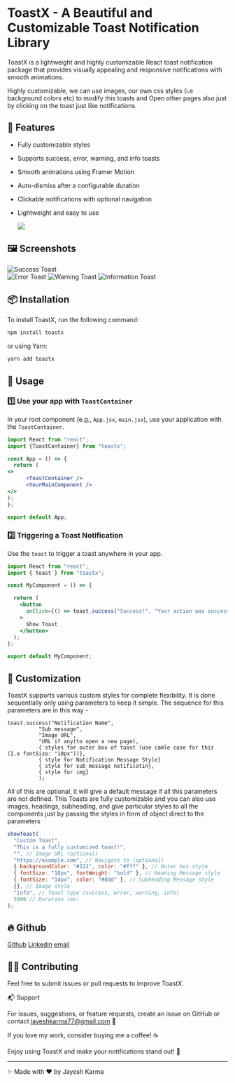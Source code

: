 # ToastX - A Beautiful and Customizable Toast Notification Library

ToastX is a lightweight and highly customizable React toast notification package that provides visually appealing and responsive notifications with smooth animations.

Highly customizable, we can use images, our own css styles (i.e background colors etc) to modify this toasts and 
Open other pages also just by clicking on the toast just like notifications.

## 🚀 Features
- Fully customizable styles
- Supports success, error, warning, and info toasts
- Smooth animations using Framer Motion
- Auto-dismiss after a configurable duration
- Clickable notifications with optional navigation
- Lightweight and easy to use

  ![](https://res.cloudinary.com/ddqzbu99e/image/upload/v1740143142/Screenshot_2025-02-21_180538_kgqz7x.png)
  

## 🖼️ Screenshots

 ![Success Toast](https://res.cloudinary.com/ddqzbu99e/image/upload/v1740143142/Screenshot_2025-02-21_180617_rav349.png)  
 ![Error Toast](https://res.cloudinary.com/ddqzbu99e/image/upload/v1740143142/Screenshot_2025-02-21_180641_eshyci.png) 
 ![Warning Toast](https://res.cloudinary.com/ddqzbu99e/image/upload/v1740143142/Screenshot_2025-02-21_180703_ioo4bd.png) 
 ![Information Toast](https://res.cloudinary.com/ddqzbu99e/image/upload/v1740143142/Screenshot_2025-02-21_180722_l8rgod.png) 

## 📦 Installation
To install ToastX, run the following command:

```sh
npm install toastx
```

or using Yarn:

```sh
yarn add toastx
```

## 🔧 Usage

### 1️⃣ Use your app with `ToastContainer`
In your root component (e.g., `App.jsx`, `main.jsx`), use your application with the `ToastContainer`.

```jsx
import React from "react";
import {ToastContainer} from "toastx";

const App = () => {
  return (
<>
      <ToastContainer />
      <YourMainComponent />
</>
);
};

export default App;
```

### 2️⃣ Triggering a Toast Notification
Use the `toast` to trigger a toast anywhere in your app.

```jsx
import React from "react";
import { toast } from "toastx";

const MyComponent = () => {

  return (
    <button
      onClick={() => toast.success("Success!", "Your action was successful", "img url", "URL for another page", {backGroundColor: "red", etc}, {}, {}, {})}
    >
      Show Toast
    </button>
  );
};

export default MyComponent;
```

## 🎨 Customization
ToastX supports various custom styles for complete flexibility. It is done sequentially only using parameters to keep it simple.
The sequence for this parameters are in this way - 


    toast.success("Notification Name", 
              "Sub message", 
              "Image URL", 
              "URL if any(to open a new page), 
              { styles for outer box of toast (use camle case for this (I.e fontSize: "10px"))}, 
              { style for Notification Message Style}
              { style for sub message notificatin},
              { style for img}
              );
                
All of this are optional, it will give a default message if all this parameters are not defined.
This Toasts are fully customizable and you can also use images, headings, subheading, and give particular styles to all the components just by passing the styles in form of object direct to the parameters 

```jsx
showToast(
  "Custom Toast",
  "This is a fully customized toast!",
  "", // Image URL (optional)
  "https://example.com", // Navigate to (optional)
  { backgroundColor: "#222", color: "#fff" }, // Outer box style
  { fontSize: "18px", fontWeight: "bold" }, // Heading Message style
  { fontSize: "14px", color: "#ddd" }, // Subheading Message style
  {}, // Image style
  "info", // Toast type (success, error, warning, info)
  5000 // Duration (ms)
);
```

## 🔥 Github
[Github](https://github.com/Jayesh-Karma/ToastX)
[Linkedin](https://www.linkedin.com/in/jayesh-karma/)
[email](jayeshkarma77@gmail.com)

## 👨‍💻 Contributing
Feel free to submit issues or pull requests to improve ToastX.

📬 Support

For issues, suggestions, or feature requests, create an issue on GitHub or contact jayeshkarma77@gmail.com 📩

If you love my work, consider buying me a coffee! ☕

Enjoy using ToastX and make your notifications stand out! 🚀

---

✨ Made with ❤️ by Jayesh Karma

